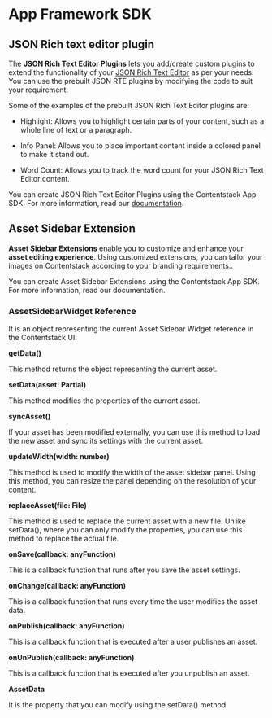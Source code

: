 # App Framework SDK

## JSON Rich text editor plugin

The **JSON Rich Text Editor Plugins** lets you add/create custom plugins to extend the functionality of your [JSON Rich Text Editor](https://www.contentstack.com/docs/developers/json-rich-text-editor/about-json-rich-text-editor/) as per your needs. You can use the prebuilt JSON RTE plugins by modifying the code to suit your requirement.

Some of the examples of the prebuilt JSON Rich Text Editor plugins are:

-   Highlight: Allows you to highlight certain parts of your content, such as a whole line of text or a paragraph.

-   Info Panel: Allows you to place important content inside a colored panel to make it stand out.

-   Word Count: Allows you to track the word count for your JSON Rich Text Editor content.

You can create JSON Rich Text Editor Plugins using the Contentstack App SDK. For more information, read our [documentation](https://www.contentstack.com/docs/developers/json-rich-text-editor-plugins/about-json-rte-plugins/).

## Asset Sidebar Extension

**Asset Sidebar Extensions** enable you to customize and enhance your **asset editing experience**. Using customized extensions, you can tailor your images on Contentstack according to your branding requirements..

You can create Asset Sidebar Extensions using the Contentstack App SDK. For more information, read our documentation.

### AssetSidebarWidget Reference

It is an object representing the current Asset Sidebar Widget reference in the Contentstack UI.

**getData()**

This method returns the object representing the current asset.

**setData(asset: Partial<AssetData>)**

This method modifies the properties of the current asset.

**syncAsset()**

If your asset has been modified externally, you can use this method to load the new asset and sync its settings with the current asset.

**updateWidth(width: number)**

This method is used to modify the width of the asset sidebar panel. Using this method, you can resize the panel depending on the resolution of your content.

**replaceAsset(file: File)**

This method is used to replace the current asset with a new file. Unlike setData(), where you can only modify the properties, you can use this method to replace the actual file.

**onSave(callback: anyFunction)**

This is a callback function that runs after you save the asset settings.

**onChange(callback: anyFunction)**

This is a callback function that runs every time the user modifies the asset data.

**onPublish(callback: anyFunction)**

This is a callback function that is executed after a user publishes an asset.

**onUnPublish(callback: anyFunction)**

This is a callback function that is executed after you unpublish an asset.

**AssetData**

It is the property that you can modify using the setData() method.
